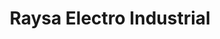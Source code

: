 ---
title: "Raysa Electro Industrial"
url: /distrito-nacional/raysa-electro-industrial/
shop: hardware
---